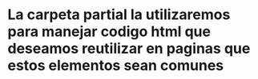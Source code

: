 # La carpeta partial la utilizaremos para manejar codigo html que deseamos reutilizar en paginas que estos elementos sean comunes
